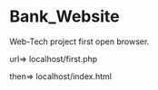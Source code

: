 # Bank_Website
Web-Tech project
first open browser.

url=> localhost/first.php

then=> localhost/index.html
